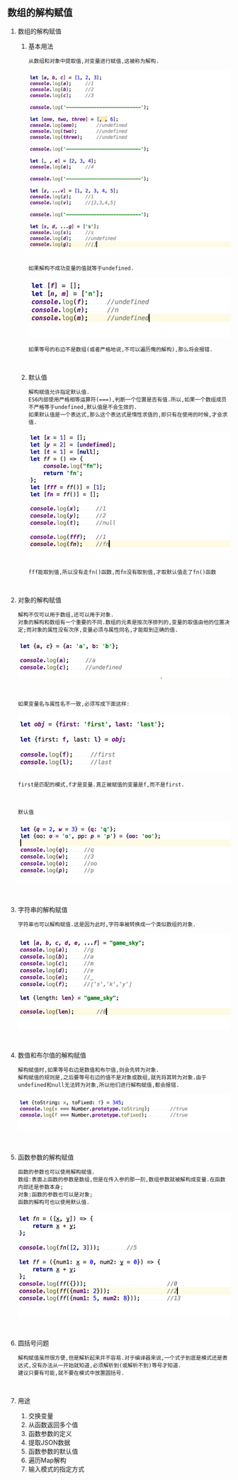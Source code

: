 ## 数组的解构赋值

1. 数组的解构赋值

   1. 基本用法

      ````  
      从数组和对象中提取值,对变量进行赋值,这被称为解构.
      ````

      ![图片](https://github.com/qq2575896094/ES6/blob/master/images/变量的解构赋值/WX20171030-095619@2x.png)

      ````
      如果解构不成功变量的值就等于undefined.
      ````

      ![图片](https://github.com/qq2575896094/ES6/blob/master/images/变量的解构赋值/WX20171030-095908@2x.png)

      ````
      如果等号的右边不是数组(或者严格地说,不可以遍历俺的解构),那么将会报错.
      ````

      ​

   2. 默认值

      ````
      解构赋值允许指定默认值.
      ES6内部使用严格相等运算符(===),判断一个位置是否有值.所以,如果一个数组成员不严格等于undefined,默认值是不会生效的.
      如果默认值是一个表达式,那么这个表达式是惰性求值的,即只有在使用的时候,才会求值.
      ````

      ![图片](https://github.com/qq2575896094/ES6/blob/master/images/变量的解构赋值/WX20171030-103434@2x.png)

      ``fff能取到值,所以没有走fn()函数,而fn没有取到值,才取默认值走了fn()函数``

      ​

2. 对象的解构赋值

   ````
   解构不仅可以用于数组,还可以用于对象.
   对象的解构和数组有一个重要的不同.数组的元素是按次序排列的,变量的取值由他的位置决定;而对象的属性没有次序,变量必须与属性同名,才能取到正确的值.
   ````

   ![图片](https://github.com/qq2575896094/ES6/blob/master/images/变量的解构赋值/WX20171030-111127@2x.png)

   ​

   ````
   如果变量名与属性名不一致,必须写成下面这样:
   ````

   ![图片](https://github.com/qq2575896094/ES6/blob/master/images/变量的解构赋值/WX20171030-111226@2x.png)

   `first是匹配的模式,f才是变量.真正被赋值的变量是f,而不是first.`

   ​

   ````
   默认值
   ````

   ![图片](https://github.com/qq2575896094/ES6/blob/master/images/变量的解构赋值/WX20171030-112808@2x.png)

   ​

3. 字符串的解构赋值

   ````
   字符串也可以解构赋值.这是因为此时,字符串被转换成一个类似数组的对象.
   ````

   ![图片](https://github.com/qq2575896094/ES6/blob/master/images/变量的解构赋值/WX20171030-135240@2x.png)

   ​

4. 数值和布尔值的解构赋值

   ````
   解构赋值时,如果等号右边是数值和布尔值,则会先转为对象.
   解构赋值的规则是,之后要等号右边的值不是对象或数组,就先将其转为对象.由于undefined和null无法转为对象,所以他们进行解构赋值,都会报错.
   ````

   ![图片](https://github.com/qq2575896094/ES6/blob/master/images/变量的解构赋值/WX20171030-141208@2x.png)

   ​

5. 函数参数的解构赋值

   ````
   函数的参数也可以使用解构赋值.
   数组:表面上函数的参数是数组,但是在传入参的那一刻,数组参数就被解构成变量.在函数内部还是参数本身;
   对象:函数的参数也可以是对象;
   函数的解构可也以使用默认值.
   ````

   ![图片](https://github.com/qq2575896094/ES6/blob/master/images/变量的解构赋值/WX20171030-142816@2x.png)

   ​

6. 圆括号问题

   ````
   解构赋值虽然很方便,但是解析起来并不容易.对于编译器来说,一个式子到底是模式还是表达式,没有办法从一开始就知道,必须解析到(或解析不到)等号才知道.
   建议只要有可能,就不要在模式中放置圆括号.
   ````

   ​

7. 用途

   1. 交换变量
   2. 从函数返回多个值
   3. 函数参数的定义
   4. 提取JSON数据
   5. 函数参数的默认值
   6. 遍历Map解构
   7. 输入模式的指定方式

   ​